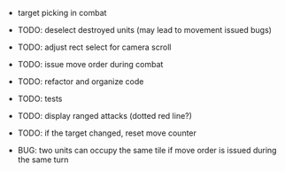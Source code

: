 

- target picking in combat

- TODO: deselect destroyed units (may lead to movement issued bugs)
- TODO: adjust rect select for camera scroll
- TODO: issue move order during combat
- TODO: refactor and organize code
- TODO: tests
- TODO: display ranged attacks (dotted red line?)
- TODO: if the target changed, reset move counter
- BUG: two units can occupy the same tile if move order is issued during the same turn